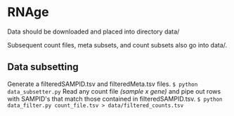 # RNAge

Data should be downloaded and placed into directory data/

Subsequent count files, meta subsets, and count subsets also go into data/.
## Data subsetting
Generate a filteredSAMPID.tsv and filteredMeta.tsv files.
`$ python data_subsetter.py`
Read any count file *(sample x gene)* and pipe out rows with SAMPID's that match those contained in filteredSAMPID.tsv.
`$ python data_filter.py count_file.tsv > data/filtered_counts.tsv`

